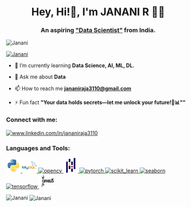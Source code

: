 
<h1 align="center">Hey, Hi!👋, I'm JANANI R 👨‍💻 </h1>
<h3 align="center">An aspiring <u>"Data Scientist"</u> from India.</h3>


<p align="left"> <img src="https://komarev.com/ghpvc/?username=jananiraja3110&label=Profile%20views&color=0e75b6&style=flat" alt="Janani" /> </p>

<p align="left"> <a href="https://github.com/ryo-ma/github-profile-trophy"><img src="https://github-profile-trophy.vercel.app/?username=jananiraja3110" alt="Janani" /></a> </p>


- 🌱 I’m currently learning **Data Science, AI, ML, DL.**

- 💬 Ask me about **Data**

- 📫 How to reach me **jananiraja3110@gmail.com**

- ⚡ Fun fact **"Your data holds secrets—let me unlock your future!🔮📊""**

<h3 align="left">Connect with me:</h3>
<p align="left">

<a href="https://linkedin.com/in/www.linkedin.com/in/jananiraja3110" target="blank"><img align="center" src="https://raw.githubusercontent.com/rahuldkjain/github-profile-readme-generator/master/src/images/icons/Social/linked-in-alt.svg" alt="www.linkedin.com/in/jananiraja3110" height="30" width="40" /></a>


</p>

<h3 align="left">Languages and Tools:</h3>
</a>  <a href="https://www.python.org" target="_blank" rel="noreferrer"> <img src="https://raw.githubusercontent.com/devicons/devicon/master/icons/python/python-original.svg" alt="python" width="40" height="40"/> </a>  <a href="https://www.mysql.com/" target="_blank" rel="noreferrer"> <img src="https://raw.githubusercontent.com/devicons/devicon/master/icons/mysql/mysql-original-wordmark.svg" alt="mysql" width="40" height="40"/> </a> <a href="https://opencv.org/" target="_blank" rel="noreferrer"> <img src="https://www.vectorlogo.zone/logos/opencv/opencv-icon.svg" alt="opencv" width="40" height="40"/> </a> <a href="https://pandas.pydata.org/" target="_blank" rel="noreferrer"> <img src="https://raw.githubusercontent.com/devicons/devicon/2ae2a900d2f041da66e950e4d48052658d850630/icons/pandas/pandas-original.svg" alt="pandas" width="40" height="40"/> </a> <a href="https://pytorch.org/" target="_blank" rel="noreferrer"> <img src="https://www.vectorlogo.zone/logos/pytorch/pytorch-icon.svg" alt="pytorch" width="40" height="40"/> </a> <a href="https://scikit-learn.org/" target="_blank" rel="noreferrer"> <img src="https://upload.wikimedia.org/wikipedia/commons/0/05/Scikit_learn_logo_small.svg" alt="scikit_learn" width="40" height="40"/> </a> <a href="https://seaborn.pydata.org/" target="_blank" rel="noreferrer"> <img src="https://seaborn.pydata.org/_images/logo-mark-lightbg.svg" alt="seaborn" width="40" height="40"/> </a> <a href="https://www.tensorflow.org" target="_blank" rel="noreferrer"> <img src="https://www.vectorlogo.zone/logos/tensorflow/tensorflow-icon.svg" alt="tensorflow" width="40" height="40"/> </a><a href="https://canvasjs.com" target="_blank" rel="noreferrer"> <img src="https://raw.githubusercontent.com/Hardik0307/Hardik0307/master/assets/canvasjs-charts.svg" alt="canvasjs" width="40" height="40"/> </a>   </p>



<p><img align="left" src="https://github-readme-stats.vercel.app/api/top-langs?username=jananiraja3110&show_icons=true&locale=en&layout=compact" alt="Janani" /></p>

<p>&nbsp;<img align="center" src="https://github-readme-stats.vercel.app/api?username=jananiraja3110&show_icons=true&locale=en" alt="Janani" /></p>


